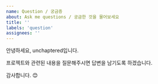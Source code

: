 ```yaml
---
name: Question / 궁금증
about: Ask me questions / 궁금한 것을 물어보세요
title: ''
labels: 'question'
assignees: ''
---
```


안녕하세요, unchaptered입니다.

프로젝트와 관련된 내용을 질문해주시면 답변을 남기도록 하겠습니다.

감사합니다. 😊
